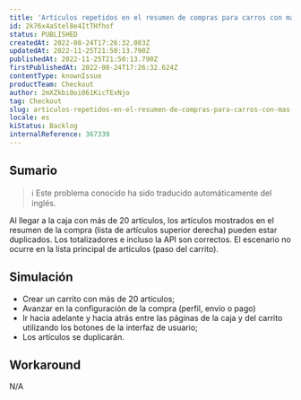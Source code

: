 ```yaml
---
title: 'Artículos repetidos en el resumen de compras para carros con más de 20 artículos'
id: 2k76x4aStel8e4ItTHfhof
status: PUBLISHED
createdAt: 2022-08-24T17:26:32.083Z
updatedAt: 2022-11-25T21:50:13.790Z
publishedAt: 2022-11-25T21:50:13.790Z
firstPublishedAt: 2022-08-24T17:26:32.624Z
contentType: knownIssue
productTeam: Checkout
author: 2mXZkbi0oi061KicTExNjo
tag: Checkout
slug: articulos-repetidos-en-el-resumen-de-compras-para-carros-con-mas-de-20-articulos
locale: es
kiStatus: Backlog
internalReference: 367339
---
```


## Sumario

>ℹ️ Este problema conocido ha sido traducido automáticamente del inglés.


Al llegar a la caja con más de 20 artículos, los artículos mostrados en el resumen de la compra (lista de artículos superior derecha) pueden estar duplicados. Los totalizadores e incluso la API son correctos. El escenario no ocurre en la lista principal de artículos (paso del carrito).



## Simulación



- Crear un carrito con más de 20 artículos;
- Avanzar en la configuración de la compra (perfil, envío o pago)
- Ir hacia adelante y hacia atrás entre las páginas de la caja y del carrito utilizando los botones de la interfaz de usuario;
- Los artículos se duplicarán.



## Workaround


N/A

